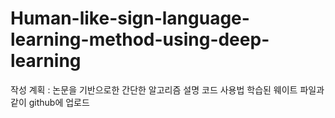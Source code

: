 # Human-like-sign-language-learning-method-using-deep-learning
작성 계획 : 
논문을 기반으로한 간단한 알고리즘 설명
코드 사용법
학습된 웨이트 파일과 같이 github에 업로드
